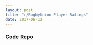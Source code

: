 ```yaml
---
layout: post
title: "r/RugbyUnion Player Ratings"
date: 2017-06-12
---
```


### [Code Repo](https://github.com/LEO-E-100/Lions_Tour_Ratings)
